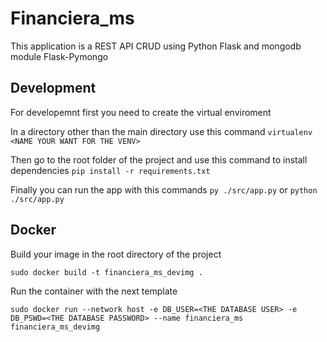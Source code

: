 # Financiera_ms

This application is a REST API CRUD using Python Flask and mongodb module Flask-Pymongo

## Development

For developemnt first you need to create the virtual enviroment

In a directory other than the main directory use this command `virtualenv <NAME YOUR WANT FOR THE VENV>` 

Then go to the root folder of the project and use this command  to install dependencies `pip install -r requirements.txt`

Finally you can run the app with this commands `py ./src/app.py` or `python ./src/app.py`

## Docker
Build your image in the root directory of the project
	
	sudo docker build -t financiera_ms_devimg .

Run the container with the next template

	sudo docker run --network host -e DB_USER=<THE DATABASE USER> -e DB_PSWD=<THE DATABASE PASSWORD> --name financiera_ms financiera_ms_devimg



